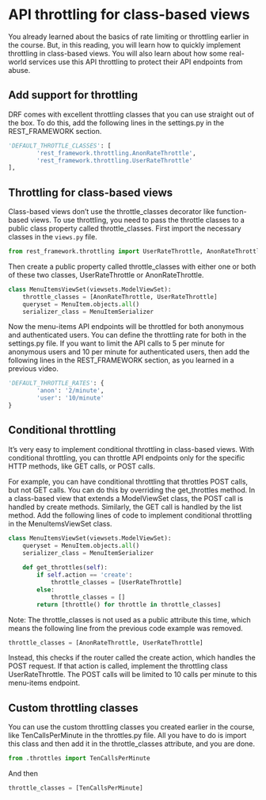 # API throttling for class-based views

You already learned about the basics of rate limiting or throttling earlier in the course. But, in this reading, you will learn how to quickly implement throttling in class-based views. You will also learn about how some real-world services use this API throttling to protect their API endpoints from abuse.

## Add support for throttling

DRF comes with excellent throttling classes that you can use straight out of the box. To do this, add the following lines in the settings.py in the REST_FRAMEWORK section.

```python
'DEFAULT_THROTTLE_CLASSES': [
        'rest_framework.throttling.AnonRateThrottle',
        'rest_framework.throttling.UserRateThrottle'
],
```

## Throttling for class-based views

Class-based views don’t use the throttle_classes decorator like function-based views. To use throttling, you need to pass the throttle classes to a public class property called throttle_classes. First import the necessary classes in the `views.py` file.

```python
from rest_framework.throttling import UserRateThrottle, AnonRateThrottle
```

Then create a public property called throttle_classes with either one or both of these two classes, UserRateThrottle or AnonRateThrottle.

```python
class MenuItemsViewSet(viewsets.ModelViewSet):
    throttle_classes = [AnonRateThrottle, UserRateThrottle]
    queryset = MenuItem.objects.all()
    serializer_class = MenuItemSerializer
```

Now the menu-items API endpoints will be throttled for both anonymous and authenticated users. You can define the throttling rate for both in the settings.py file. If you want to limit the API calls to 5 per minute for anonymous users and 10 per minute for authenticated users, then add the following lines in the REST_FRAMEWORK section, as you learned in a previous video.

```python
'DEFAULT_THROTTLE_RATES': {
        'anon': '2/minute',
        'user': '10/minute'
}
```

## Conditional throttling

It’s very easy to implement conditional throttling in class-based views. With conditional throttling, you can throttle API endpoints only for the specific HTTP methods, like GET calls, or POST calls.

For example, you can have conditional throttling that throttles POST calls, but not GET calls. You can do this by overriding the get_throttles method. In a class-based view that extends a ModelViewSet class, the POST call is handled by create methods. Similarly, the GET call is handled by the list method. Add the following lines of code to implement conditional throttling in the MenuItemsViewSet class.

```python
class MenuItemsViewSet(viewsets.ModelViewSet):
    queryset = MenuItem.objects.all()
    serializer_class = MenuItemSerializer
 
    def get_throttles(self):
        if self.action == 'create':
            throttle_classes = [UserRateThrottle]
        else:
            throttle_classes = [] 
        return [throttle() for throttle in throttle_classes]
```

Note: The throttle_classes is not used as a public attribute this time, which means the following line from the previous code example was removed.

```python
throttle_classes = [AnonRateThrottle, UserRateThrottle]
```

Instead, this checks if the router called the create action, which handles the POST request. If that action is called, implement the throttling class UserRateThrottle. The POST calls will be limited to 10 calls per minute to this menu-items endpoint.

## Custom throttling classes

You can use the custom throttling classes you created earlier in the course, like TenCallsPerMinute in the throttles.py file. All you have to do is import this class and then add it in the throttle_classes attribute, and you are done.

```python
from .throttles import TenCallsPerMinute
```

And then

```python
throttle_classes = [TenCallsPerMinute]
```
